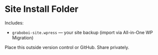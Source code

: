 # Site Install Folder

Includes:

- `graboboi-site.wpress` — your site backup (import via All-in-One WP Migration)

Place this outside version control or GitHub. Share privately.

